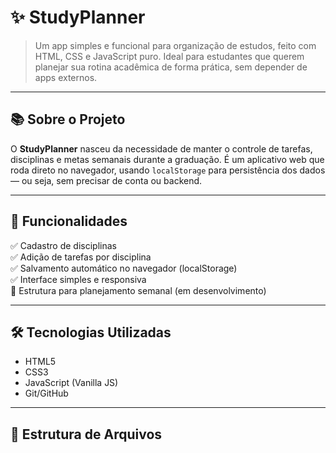 # ✨ StudyPlanner

> Um app simples e funcional para organização de estudos, feito com HTML, CSS e JavaScript puro. Ideal para estudantes que querem planejar sua rotina acadêmica de forma prática, sem depender de apps externos.

---

## 📚 Sobre o Projeto

O **StudyPlanner** nasceu da necessidade de manter o controle de tarefas, disciplinas e metas semanais durante a graduação. É um aplicativo web que roda direto no navegador, usando `localStorage` para persistência dos dados — ou seja, sem precisar de conta ou backend.

---

## 🎯 Funcionalidades

✅ Cadastro de disciplinas  
✅ Adição de tarefas por disciplina  
✅ Salvamento automático no navegador (localStorage)  
✅ Interface simples e responsiva  
📅 Estrutura para planejamento semanal (em desenvolvimento)

---

## 🛠️ Tecnologias Utilizadas

- HTML5
- CSS3
- JavaScript (Vanilla JS)
- Git/GitHub

---

## 📁 Estrutura de Arquivos

